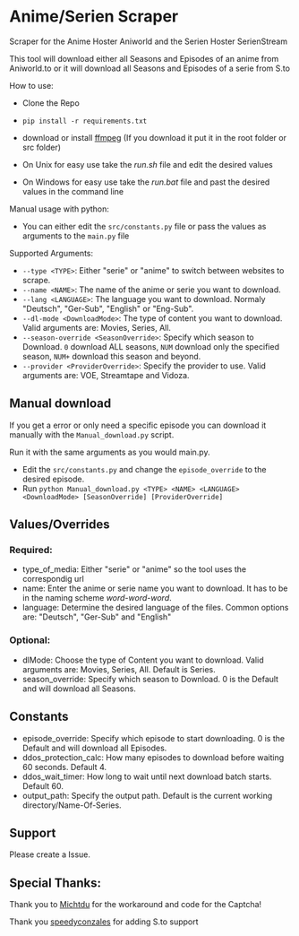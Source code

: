 # Anime/Serien Scraper

Scraper for the Anime Hoster Aniworld and the Serien Hoster SerienStream

This tool will download either all Seasons and Episodes of an anime from Aniworld.to
or it will download all Seasons and Episodes of a serie from S.to

How to use:

- Clone the Repo
- `pip install -r requirements.txt`
- download or install [ffmpeg](https://ffmpeg.org) (If you download it put it in the root folder or src folder)

- On Unix for easy use take the _run.sh_ file and edit the desired values
- On Windows for easy use take the _run.bat_ file and past the desired values in the command line

Manual usage with python:
- You can either edit the `src/constants.py` file or pass the values as arguments to the `main.py` file

Supported Arguments:
- `--type <TYPE>`: Either "serie" or "anime" to switch between websites to scrape.
- `--name <NAME>`: The name of the anime or serie you want to download.
- `--lang <LANGUAGE>`: The language you want to download. Normaly "Deutsch", "Ger-Sub", "English" or "Eng-Sub".
- `--dl-mode <DownloadMode>`: The type of content you want to download. Valid arguments are: Movies, Series, All.
- `--season-override <SeasonOverride>`: Specify which season to Download. `0` download ALL seasons, 
`NUM` download only the specified season, `NUM+` download this season and beyond.
- `--provider <ProviderOverride>`: Specify the provider to use. Valid arguments are: VOE, Streamtape and Vidoza.

## Manual download
If you get a error or only need a specific episode you can download it manually with the `Manual_download.py` script.

Run it with the same arguments as you would main.py.
- Edit the `src/constants.py` and change the `episode_override` to the desired episode.
- Run `python Manual_download.py <TYPE> <NAME> <LANGUAGE> <DownloadMode> [SeasonOverride] [ProviderOverride]`

## Values/Overrides

### Required:

- type_of_media: Either "serie" or "anime" so the tool uses the correspondig url
- name: Enter the anime or serie name you want to download. It has to be in the naming scheme _word-word-word_.
- language: Determine the desired language of the files. Common options are: "Deutsch", "Ger-Sub" and "English"

### Optional:

- dlMode: Choose the type of Content you want to download. Valid arguments are: Movies, Series, All. Default is Series.
- season_override: Specify which season to Download. 0 is the Default and will download all Seasons.

## Constants

- episode_override: Specify which episode to start downloading. 0 is the Default and will download all Episodes.
- ddos_protection_calc: How many episodes to download before waiting 60 seconds. Default 4.
- ddos_wait_timer: How long to wait until next download batch starts. Default 60.
- output_path: Specify the output path. Default is the current working directory/Name-Of-Series.

## Support

Please create a Issue.

## Special Thanks:

Thank you to [Michtdu](https://github.com/Michtdu) for the workaround and code for the Captcha!

Thank you [speedyconzales](https://github.com/speedyconzales) for adding S.to support
